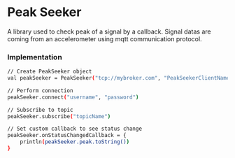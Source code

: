 # Peak Seeker
A library used to check peak of a signal by a callback. Signal datas are coming from an accelerometer using mqtt communication protocol.

### Implementation
```sh
// Create PeakSeeker object
val peakSeeker = PeakSeeker("tcp://mybroker.com", "PeakSeekerClientName")

// Perform connection
peakSeeker.connect("username", "password")

// Subscribe to topic
peakSeeker.subscribe("topicName")

// Set custom callback to see status change
peakSeeker.onStatusChangedCallback = {
    println(peakSeeker.peak.toString())
}
```
